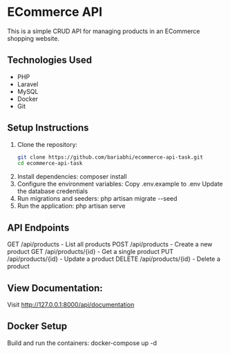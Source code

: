 # ECommerce API

This is a simple CRUD API for managing products in an ECommerce shopping website.

## Technologies Used
- PHP
- Laravel
- MySQL
- Docker
- Git

## Setup Instructions
1. Clone the repository:
   ```bash
   git clone https://github.com/bariabhi/ecommerce-api-task.git
   cd ecommerce-api-task
2. Install dependencies:
   composer install
3. Configure the environment variables:
   Copy .env.example to .env
   Update the database credentials
4. Run migrations and seeders:
   php artisan migrate --seed
5. Run the application:
   php artisan serve

## API Endpoints
GET /api/products - List all products
POST /api/products - Create a new product
GET /api/products/{id} - Get a single product
PUT /api/products/{id} - Update a product
DELETE /api/products/{id} - Delete a product
## View Documentation:
Visit http://127.0.0.1:8000/api/documentation

## Docker Setup
Build and run the containers:
   docker-compose up -d
